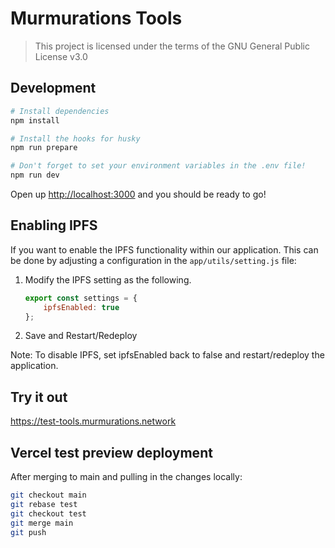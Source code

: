 # Murmurations Tools

> This project is licensed under the terms of the GNU General Public License v3.0

## Development

```sh
# Install dependencies
npm install

# Install the hooks for husky
npm run prepare

# Don't forget to set your environment variables in the .env file!
npm run dev
```

Open up <http://localhost:3000> and you should be ready to go!

## Enabling IPFS

If you want to enable the IPFS functionality within our application. This can be done by adjusting a configuration in the `app/utils/setting.js` file:

1. Modify the IPFS setting as the following.

    ```javascript
    export const settings = {
        ipfsEnabled: true
    };
    ```

2. Save and Restart/Redeploy

Note: To disable IPFS, set ipfsEnabled back to false and restart/redeploy the application.

## Try it out

<https://test-tools.murmurations.network>

## Vercel test preview deployment

After merging to main and pulling in the changes locally:

```sh
git checkout main
git rebase test
git checkout test
git merge main
git push
```
